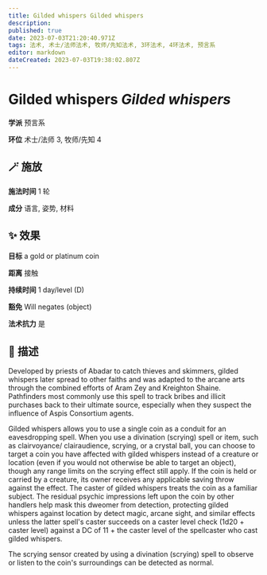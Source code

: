```yaml
---
title: Gilded whispers Gilded whispers
description: 
published: true
date: 2023-07-03T21:20:40.971Z
tags: 法术, 术士/法师法术, 牧师/先知法术, 3环法术, 4环法术, 预言系
editor: markdown
dateCreated: 2023-07-03T19:38:02.807Z
---
```


# **Gilded whispers** *Gilded whispers*

**学派** 预言系 

**环位** 术士/法师 3, 牧师/先知 4

## 🪄 施放

**施法时间** 1 轮

**成分** 语言, 姿势, 材料

## ✨ 效果 

**目标** a gold or platinum coin 

**距离** 接触  

**持续时间** 1 day/level (D) 

**豁免** Will negates (object)

**法术抗力** 是

## 📖 描述

Developed by priests of Abadar to catch thieves and skimmers, gilded whispers later spread to other faiths and was adapted to the arcane arts through the combined efforts of Aram Zey and Kreighton Shaine. Pathfinders most commonly use this spell to track bribes and illicit purchases back to their ultimate source, especially when they suspect the influence of Aspis Consortium agents.

Gilded whispers allows you to use a single coin as a conduit for an eavesdropping spell. When you use a divination (scrying) spell or item, such as clairvoyance/ clairaudience, scrying, or a crystal ball, you can choose to target a coin you have affected with gilded whispers instead of a creature or location (even if you would not otherwise be able to target an object), though any range limits on the scrying effect still apply. If the coin is held or carried by a creature, its owner receives any applicable saving throw against the effect. The caster of gilded whispers treats the coin as a familiar subject. The residual psychic impressions left upon the coin by other handlers help mask this dweomer from detection, protecting gilded whispers against location by detect magic, arcane sight, and similar effects unless the latter spell's caster succeeds on a caster level check (1d20 + caster level) against a DC of 11 + the caster level of the spellcaster who cast gilded whispers.

The scrying sensor created by using a divination (scrying) spell to observe or listen to the coin's surroundings can be detected as normal.
    